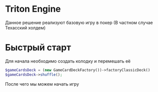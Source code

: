 # Triton Engine
Данное решение реализуют базовую игру в покер (В частном случае Техасский холдем)

# Быстрый старт
Для начала необходимо создать колодку и перемешать её
```php
$gameCardsDeck = (new GameCardDeckFactory())->factoryClassicDeck()
$gameCardsDeck->shuffle();
```
После чего мы можем начать игру
